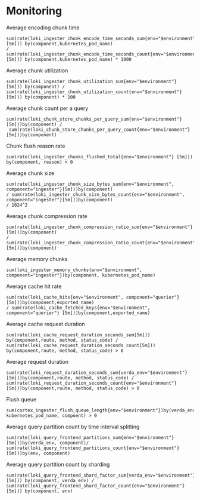 # Monitoring

Average encoding chunk time

```
sum(rate(loki_ingester_chunk_encode_time_seconds_sum{env="$environment"} [5m])) by(component,kubernetes_pod_name)
/ sum(rate(loki_ingester_chunk_encode_time_seconds_count{env="$environment"} [5m])) by(component,kubernetes_pod_name) * 1000
```

Average chunk utilization

```
sum(rate(loki_ingester_chunk_utilization_sum{env="$environment"} [5m])) by(component) / sum(rate(loki_ingester_chunk_utilization_count{env="$environment"} [5m])) by(component) * 100
```

Average chunk count per a query

```
sum(rate(loki_chunk_store_chunks_per_query_sum{env="$environment"} [5m]))by(component) /
 sum(rate(loki_chunk_store_chunks_per_query_count{env="$environment"} [5m]))by(component)
```

Chunk flush reason rate

```
sum(rate(loki_ingester_chunks_flushed_total{env="$environment"} [5m])) by(component, reason) > 0
```

Average chunk size

```
sum(rate(loki_ingester_chunk_size_bytes_sum{env="$environment", component="ingester"}[5m]))by(component) 
/ sum(rate(loki_ingester_chunk_size_bytes_count{env="$environment", component="ingester"}[5m]))by(component)
/ 1024^2
```

Average chunk compression rate

```
sum(rate(loki_ingester_chunk_compression_ratio_sum{env="$environment"}[5m]))by(component) 
/ sum(rate(loki_ingester_chunk_compression_ratio_count{env="$environment"}[5m]))by(component)
```

Average memory chunks

```
sum(loki_ingester_memory_chunks{env="$environment", component="ingester"})by(component, kubernetes_pod_name)
```

Average cache hit rate

```
sum(rate(loki_cache_hits{env="$environment", component="querier"} [5m]))by(component,exported_name) 
/ sum(rate(loki_cache_fetched_keys{env="$environment", component="querier"} [5m]))by(component,exported_name)
```

Average cache request duration

```
sum(rate(loki_cache_request_duration_seconds_sum[5m])) by(component,route, method, status_code) / sum(rate(loki_cache_request_duration_seconds_count[5m])) by(component,route, method, status_code) > 0
```

Average request duration

```
sum(rate(loki_request_duration_seconds_sum{verda_env="$environment"} [5m]))by(component,route, method, status_code) / sum(rate(loki_request_duration_seconds_count{env="$environment"} [5m]))by(component,route, method, status_code) > 0
```

Flush queue

```
sum(cortex_ingester_flush_queue_length{env="$environment"})by(verda_env, kubernetes_pod_name, compoent) > 0
```

Average query partition count by time interval splitting

```
sum(rate(loki_query_frontend_partitions_sum{env="$environment"} [5m]))by(verda_env, component)/ sum(rate(loki_query_frontend_partitions_count{env="$environment"} [5m]))by(env, component)
```

Average query partition count by sharding

```
sum(rate(loki_query_frontend_shard_factor_sum{verda_env="$environment"} [5m])) by(component, verda_env) / sum(rate(loki_query_frontend_shard_factor_count{env="$environment"} [5m])) by(component, env)
```

